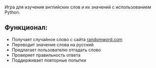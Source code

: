 Игра для изучения английских слов и их значений с использованием Python.

## Функционал:
- Получает случайное слово с сайта [randomword.com](https://randomword.com/ )
- Переводит значение слова на русский
- Предлагает пользователю отгадать слово
- Проверяет правильность ответа
- Поддерживает повторные попытки
